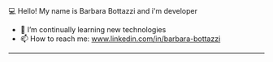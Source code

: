 ### 
💻 Hello!  My name is Barbara Bottazzi and i'm developer

- 🌱 I’m continually learning new technologies
- 📫 How to reach me: www.linkedin.com/in/barbara-bottazzi

---

